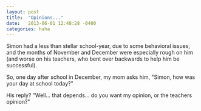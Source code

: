 ```yaml
---
layout: post
title:  "Opinions..."
date:   2013-06-01 12:48:28 -0400
categories: haha
---
```


Simon had a less than stellar school-year, due to some behavioral issues, and the months of November and December were especially rough on him (and worse on his teachers, who bent over backwards to help him be successful).

So, one day after school in December, my mom asks him, "Simon, how was your day at school today?"

His reply? "Well... that depends... do you want my opinion, or the teachers opinion?"
